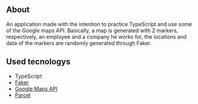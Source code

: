 ## About
An application made with the intention to practice TypeScript and use some of the Google maps API. Basically, a map is generated with 2 markers, respectively, an employee and a company he works for, the locations and data of the markers are randomly generated through Faker.

## Used tecnologys
- TypeScript
- [Faker](https://github.com/faker-js/faker)
- [Google Maps API](https://developers.google.com/maps/documentation/javascript?hl=pt_BR)
- [Parcel](https://parceljs.org/languages/typescript/)

